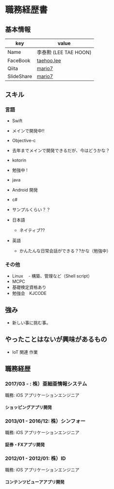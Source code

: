 # 職務経歴書

## 基本情報

|key|value|
|---|-----|
|Name|李泰勲 (LEE TAE HOON)|
|FaceBook|[taehoo.lee](https://www.facebook.com/taehoon.lee.7731)|
|Qiita|[mario7](https://qiita.com/mario7)|
|SlideShare|[mario7](http://www.slideshare.net/)|


## スキル

### 言語

- Swift
 - メインで開発中!!
- Objective-c
 - 去年までメインで開発できるだが、今はどうかな？
- kotorin
 - 勉強中 !
- java
 - Android 開発
- c#  
 - サンプルくらい？？

- 日本語
  - ネイティブ??
- 英語
  - かんたんな日常会話ができる？?かな（勉強中）


### その他

- Linux
　- 構築、管理など（Shell script）
- MCPC
 - 基礎検定資格あり
- 勉強会　KJCODE

## 強み
 - 新しい事に挑む事。

## やったことはないが興味があるもの
 - IoT 関連 作業


## 職務経歴

### 2017/03 - : 株）亜細亜情報システム

職務: iOS アプリケーションエンジニア

#### ショッピングアプリ開発

### 2013/01 - 2016/12: 株）シンフォー

職務: iOS アプリケーションエンジニア

#### 証券・FXアプリ開発

### 2012/01 - 2012/01: 株）ID

職務: iOS アプリケーションエンジニア

#### コンテンツビューアアプリ開発

